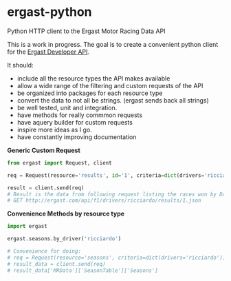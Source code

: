 # ergast-python
Python HTTP client to the Ergast Motor Racing Data API

This is a work in progress. The goal is to create a convenient python client
for the [Ergast Developer API](http://ergast.com/mrd/).

It should:

- include all the resource types the API makes available
- allow a wide range of the filtering and custom requests of the API
- be organized into packages for each resource type
- convert the data to not all be strings. (ergast sends back all strings)
- be well tested, unit and integration.
- have methods for really commmon requests
- have aquery builder for custom requests
- inspire more ideas as I go.
- have constantly improving documentation


**Generic Custom Request**

```python
from ergast import Request, client

req = Request(resource='results', id='1', criteria=dict(drivers='ricciardo'))

result = client.send(req)
# Result is the data from following request listing the races won by Daniel Ricciardo
# GET http://ergast.com/api/f1/drivers/ricciardo/results/1.json
```


**Convenience Methods by resource type**

```python
import ergast

ergast.seasons.by_driver('ricciardo')

# Convenience for doing:
# req = Request(resource='seasons', criteria=dict(drivers='ricciardo'))
# result_data = client.send(req)
# result_data['MRData']['SeasonTable']['Seasons']
```
